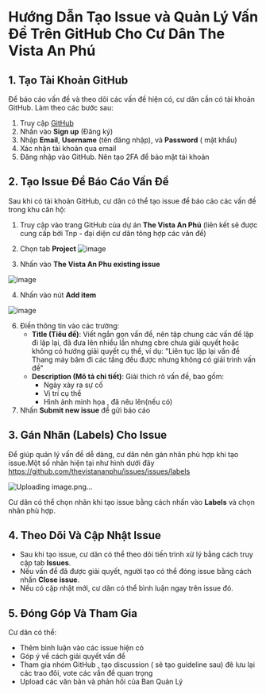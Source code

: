 
# Hướng Dẫn Tạo Issue và Quản Lý Vấn Đề Trên GitHub Cho Cư Dân The Vista An Phú

## 1. Tạo Tài Khoản GitHub
Để báo cáo vấn đề và theo dõi các vấn đề hiện có, cư dân cần có tài khoản GitHub. Làm theo các bước sau:

1. Truy cập [GitHub](https://github.com/)
2. Nhấn vào **Sign up** (Đăng ký)
3. Nhập **Email**, **Username** (tên đăng nhập), và **Password** ( mật khẩu)
4. Xác nhận tài khoản qua email
5. Đăng nhập vào GitHub. Nên tạo 2FA để bảo mật tài khoản

## 2. Tạo Issue Để Báo Cáo Vấn Đề
Sau khi có tài khoản GitHub, cư dân có thể tạo issue để báo cáo các vấn đề trong khu căn hộ:

1. Truy cập vào trang GitHub của dự án **The Vista An Phú** (liên kết sẽ được cung cấp bởi Tnp - đại diện cư dân tông hợp các vân đề)
2. Chọn tab **Project**
![image](https://github.com/user-attachments/assets/daa00c45-d9c8-4417-8625-c2e64c9e7a5f)

3. Nhấn vào **The Vista An Phu existing issue**

![image](https://github.com/user-attachments/assets/332d55a1-e65c-4793-af26-40f6bf84f687)

4. Nhấn vào nút **Add item**

  ![image](https://github.com/user-attachments/assets/ddf8466b-6f48-4a9a-ba25-12ac494ce103)

6. Điền thông tin vào các trường:
   - **Title (Tiêu đề)**: Viết ngắn gọn vấn đề, nên tập chung các vấn đề lặp đi lặp lại, đã đưa lên nhiều lần nhưng cbre chưa giải quyết hoặc không có hướng giải quyết cụ thể, ví dụ: "Liên tục lặp lại vấn đề Thang máy bâm đi các tầng đều được nhưng không có giải trình vấn đề"
   - **Description (Mô tả chi tiết)**: Giải thích rõ vấn đề, bao gồm:
     - Ngày xảy ra sự cố
     - Vị trí cụ thể
     - Hình ảnh minh họa , đã nêu lên(nếu có)
7. Nhấn **Submit new issue** để gửi báo cáo

## 3. Gán Nhãn (Labels) Cho Issue
Để giúp quản lý vấn đề dễ dàng, cư dân nên gán nhãn phù hợp khi tạo issue.Một số nhãn hiện tại như hình dưới đây
https://github.com/thevistananphu/issues/issues/labels

![Uploading image.png…]()


Cư dân có thể chọn nhãn khi tạo issue bằng cách nhấn vào **Labels** và chọn nhãn phù hợp.

## 4. Theo Dõi Và Cập Nhật Issue
- Sau khi tạo issue, cư dân có thể theo dõi tiến trình xử lý bằng cách truy cập tab **Issues**.
- Nếu vấn đề đã được giải quyết, người tạo có thể đóng issue bằng cách nhấn **Close issue**.
- Nếu có cập nhật mới, cư dân có thể bình luận ngay trên issue đó.

## 5. Đóng Góp Và Tham Gia
Cư dân có thể:
- Thêm bình luận vào các issue hiện có
- Góp ý về cách giải quyết vấn đề
- Tham gia nhóm GitHub , tạo discussion ( sẽ tạo guideline sau) đê lưu lại các trao đôi, vote các vấn đề quan trọng
- Upload các văn bản và phản hồi của Ban Quản Lý

